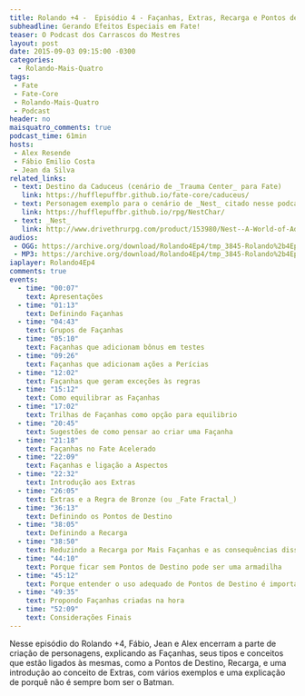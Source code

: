 ```yaml
---
title: Rolando +4 -  Episódio 4 - Façanhas, Extras, Recarga e Pontos de Destino
subheadline: Gerando Efeitos Especiais em Fate!
teaser: O Podcast dos Carrascos do Mestres
layout: post
date: 2015-09-03 09:15:00 -0300
categories:
  - Rolando-Mais-Quatro
tags:
 - Fate
 - Fate-Core
 - Rolando-Mais-Quatro
 - Podcast
header: no
maisquatro_comments: true 
podcast_time: 61min
hosts:
 - Alex Resende
 - Fábio Emilio Costa
 - Jean da Silva
related_links:
 - text: Destino da Caduceus (cenário de _Trauma Center_ para Fate)
   link: https://hufflepuffbr.github.io/fate-core/caduceus/
 - text: Personagem exemplo para o cenário de _Nest_ citado nesse podcast (em Inglês)
   link: https://hufflepuffbr.github.io/rpg/NestChar/
 - text: _Nest_
   link: http://www.drivethrurpg.com/product/153980/Nest--A-World-of-Adventure-for-Fate-Core
audios:
 - OGG: https://archive.org/download/Rolando4Ep4/tmp_3845-Rolando%2b4Ep4-2028009464.ogg
 - MP3: https://archive.org/download/Rolando4Ep4/tmp_3845-Rolando%2b4Ep4-2028009464.mp3
iaplayer: Rolando4Ep4
comments: true
events:
  - time: "00:07"
    text: Apresentações
  - time: "01:13"
    text: Definindo Façanhas
  - time: "04:43"
    text: Grupos de Façanhas
  - time: "05:10"
    text: Façanhas que adicionam bônus em testes
  - time: "09:26"
    text: Façanhas que adicionam ações a Perícias
  - time: "12:02"
    text: Façanhas que geram exceções às regras
  - time: "15:12"
    text: Como equilibrar as Façanhas
  - time: "17:02"
    text: Trilhas de Façanhas como opção para equilibrio
  - time: "20:45"
    text: Sugestões de como pensar ao criar uma Façanha
  - time: "21:18"
    text: Façanhas no Fate Acelerado
  - time: "22:09"
    text: Façanhas e ligação a Aspectos
  - time: "22:32"
    text: Introdução aos Extras
  - time: "26:05"
    text: Extras e a Regra de Bronze (ou _Fate Fractal_)
  - time: "36:13"
    text: Definindo os Pontos de Destino
  - time: "38:05"
    text: Definindo a Recarga
  - time: "38:50"
    text: Reduzindo a Recarga por Mais Façanhas e as consequências disso
  - time: "44:10"
    text: Porque ficar sem Pontos de Destino pode ser uma armadilha
  - time: "45:12"
    text: Porque entender o uso adequado de Pontos de Destino é importante
  - time: "49:35"
    text: Propondo Façanhas criadas na hora
  - time: "52:09"
    text: Considerações Finais
---
```


Nesse episódio do  Rolando +4, Fábio, Jean e Alex  encerram a parte de
criação de personagens, explicando as Façanhas, seus tipos e conceitos
que estão ligados às mesmas, como  a Pontos de Destino, Recarga, e uma
introdução ao conceito de Extras, com vários exemplos e uma explicação
de porquê não é sempre bom ser o Batman.
